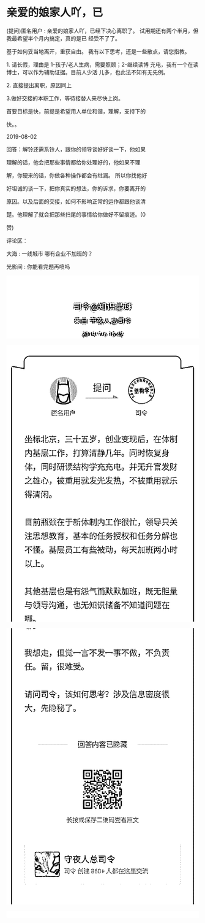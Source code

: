 # 亲爱的娘家人吖，已

(提问)匿名用户 : 亲爱的娘家人吖，已经下决心离职了。 试用期还有两个半月，但我最希望半个月内搞定，真的是已 经受不了了。

基于如何妥当地离开，重获自由。 我有以下思考，还是一些散点，请您指教。

1\. 请长假，理由是 1-孩子/老人生病，需要照顾；2-继续读博 充电，我有一个在读博士，可以作为辅助证据。目前人少活 儿多，也此法不知有无先例。

2\. 直接提出离职，原因同上

3.做好交接的本职工作，等待接替人来尽快上岗。

首要目标是快，前提是希望用人单位和谐，理解，支持下的

快。。

2019-08-02

回答：解铃还需系铃人，跟你的领导谈好好谈一下，他如果

理解的话，他会把那些事情都给你处理好的，他如果不理

解，你硬来的话，你做各种操作都会有纰漏。 所以你找他好

好坦诚的谈一下，把你真实的想法，你的诉求，你要离开的

原因。以及后面的交接，如何不影响正常的运作都跟他谈清

楚。他理解了就会把那些扫尾的事情给你做好不留痕迹。(0

赞)

评论区：

大海 : 一线城市 哪有企业不加班的？

光影间 : 你能看完题再喷吗

![image](img/Image_025.png)

![image](img/Image_026.png)

![image](img/Image_027.png)

![image](img/Image_028.png)